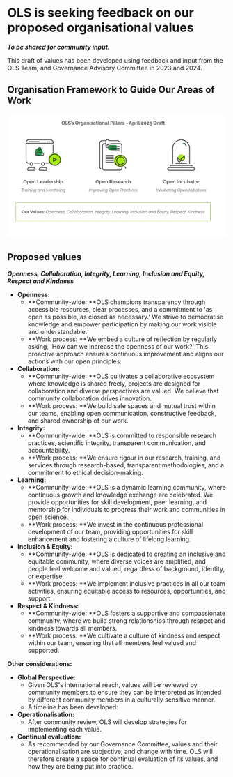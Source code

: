 # OLS is seeking feedback on our proposed organisational values

***To be shared for community input.***

This draft of values has been developed using feedback and input from the OLS Team, and Governance Advisory Committee in 2023 and 2024.

## Organisation Framework to Guide Our Areas of Work

![OLS's organisation pillars include open leadership, open research and open incubation](../figures/2025-03-ols-pillar-draft.png)

## Proposed values

***Openness, Collaboration, Integrity, Learning, Inclusion and Equity, Respect and Kindness***

* **Openness:**
    * **Community-wide: **OLS champions transparency through accessible resources, clear processes, and a commitment to 'as open as possible, as closed as necessary.' We strive to democratise knowledge and empower participation by making our work visible and understandable.
    * **Work process: **We embed a culture of reflection by regularly asking, 'How can we increase the openness of our work?' This proactive approach ensures continuous improvement and aligns our actions with our open principles.
* **Collaboration:**
    * **Community-wide: **OLS cultivates a collaborative ecosystem where knowledge is shared freely, projects are designed for collaboration and diverse perspectives are valued. We believe that community collaboration drives innovation.
    * **Work process: **We build safe spaces and mutual trust within our teams, enabling open communication, constructive feedback, and shared ownership of our work.
* **Integrity:**
    * **Community-wide: **OLS is committed to responsible research practices, scientific integrity, transparent communication, and accountability.
    * **Work process: **We ensure rigour in our research, training, and services through research-based, transparent methodologies, and a commitment to ethical decision-making.
* **Learning:**
    * **Community-wide: **OLS is a dynamic learning community, where continuous growth and knowledge exchange are celebrated. We provide opportunities for skill development, peer learning, and mentorship for individuals to progress their work and communities in open science.
    * **Work process: **We invest in the continuous professional development of our team, providing opportunities for skill enhancement and fostering a culture of lifelong learning.
* **Inclusion & Equity:**
    * **Community-wide: **OLS is dedicated to creating an inclusive and equitable community, where diverse voices are amplified, and people feel welcome and valued, regardless of background, identity, or expertise.
    * **Work process: **We implement inclusive practices in all our team activities, ensuring equitable access to resources, opportunities, and support.
* **Respect & Kindness:**
    * **Community-wide: **OLS fosters a supportive and compassionate community, where we build strong relationships through respect and kindness towards all members.
    * **Work process: **We cultivate a culture of kindness and respect within our team, ensuring that all members feel valued and supported.

**Other considerations:**



* **Global Perspective:**
    * Given OLS's international reach, values will be reviewed by community members to ensure they can be interpreted as intended by different community members in a culturally sensitive manner.
    * A timeline has been developed: 
* **Operationalisation:**
    * After community review, OLS will develop strategies for implementing each value. 
* **Continual evaluation:**
    * As recommended by our Governance Committee, values and their operationalisation are subjective, and change with time. OLS will therefore create a space for continual evaluation of its values, and how they are being put into practice.
